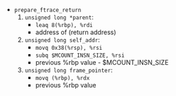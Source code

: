 * `prepare_ftrace_return`
    1. `unsigned long *parent`: 
        * `leaq 8(%rbp), %rdi`  
        * address of (return address)
    2. `unsigned long self_addr`: 
        * `movq 0x38(%rsp), %rsi` 
        * `subq $MCOUNT_INSN_SIZE, %rsi` 
        * previous %rbp value - $MCOUNT_INSN_SIZE
    3. `unsigned long frame_pointer`: 
        * `movq (%rbp), %rdx` 
        * previous %rbp value
